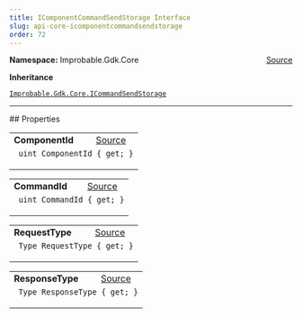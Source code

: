 ```yaml
---
title: IComponentCommandSendStorage Interface
slug: api-core-icomponentcommandsendstorage
order: 72
---
```


<p><b>Namespace:</b> Improbable.Gdk.Core<span style="float: right"><a href="https://www.github.com/spatialos/gdk-for-unity/blob/0.3.3/workers/unity/Packages/io.improbable.gdk.core/Worker/CommandSendStorage .cs/#L12">Source</a></span></p>



</p>
<p><b>Inheritance</b></p>

<code>[Improbable.Gdk.Core.ICommandSendStorage](doc:api-core-icommandsendstorage)</code>








</p>
<hr style="width:100%; border-top-color:#d8d8d8" />
## Properties


</p>


<table class="io-api-doc">    <tr>        <td class="io-api-doc-name"><a id="componentid"></a><b>ComponentId</b></td>        <td class="io-api-doc-source"><a href="https://www.github.com/spatialos/gdk-for-unity/blob/0.3.3/workers/unity/Packages/io.improbable.gdk.core/Worker/CommandSendStorage .cs/#L14">Source</a></td>    </tr>    <tr>        <td class="io-api-doc-content" colspan="2"><code> uint ComponentId { get; }</code></p></td>    </tr></table>
<table class="io-api-doc">    <tr>        <td class="io-api-doc-name"><a id="commandid"></a><b>CommandId</b></td>        <td class="io-api-doc-source"><a href="https://www.github.com/spatialos/gdk-for-unity/blob/0.3.3/workers/unity/Packages/io.improbable.gdk.core/Worker/CommandSendStorage .cs/#L15">Source</a></td>    </tr>    <tr>        <td class="io-api-doc-content" colspan="2"><code> uint CommandId { get; }</code></p></td>    </tr></table>
<table class="io-api-doc">    <tr>        <td class="io-api-doc-name"><a id="requesttype"></a><b>RequestType</b></td>        <td class="io-api-doc-source"><a href="https://www.github.com/spatialos/gdk-for-unity/blob/0.3.3/workers/unity/Packages/io.improbable.gdk.core/Worker/CommandSendStorage .cs/#L17">Source</a></td>    </tr>    <tr>        <td class="io-api-doc-content" colspan="2"><code> Type RequestType { get; }</code></p></td>    </tr></table>
<table class="io-api-doc">    <tr>        <td class="io-api-doc-name"><a id="responsetype"></a><b>ResponseType</b></td>        <td class="io-api-doc-source"><a href="https://www.github.com/spatialos/gdk-for-unity/blob/0.3.3/workers/unity/Packages/io.improbable.gdk.core/Worker/CommandSendStorage .cs/#L18">Source</a></td>    </tr>    <tr>        <td class="io-api-doc-content" colspan="2"><code> Type ResponseType { get; }</code></p></td>    </tr></table>






